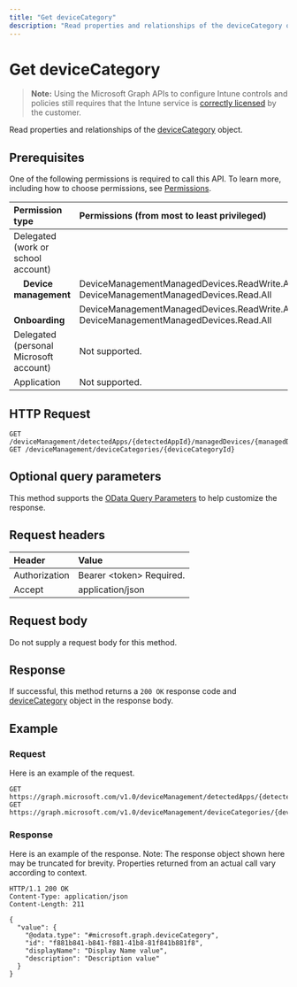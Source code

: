 ---title: "Get deviceCategory"description: "Read properties and relationships of the deviceCategory object."---# Get deviceCategory



> **Note:** Using the Microsoft Graph APIs to configure Intune controls and policies still requires that the Intune service is [correctly licensed](https://go.microsoft.com/fwlink/?linkid=839381) by the customer.

Read properties and relationships of the [deviceCategory](../resources/intune-shared-devicecategory.md) object.

## Prerequisites
One of the following permissions is required to call this API. To learn more, including how to choose permissions, see [Permissions](/graph/permissions-reference).

|Permission type|Permissions (from most to least privileged)|
|:---|:---|
|Delegated (work or school account)||
| &nbsp; &nbsp; **Device management** | DeviceManagementManagedDevices.ReadWrite.All, DeviceManagementManagedDevices.Read.All|
| &nbsp; &nbsp; **Onboarding** | DeviceManagementManagedDevices.ReadWrite.All, DeviceManagementManagedDevices.Read.All|
|Delegated (personal Microsoft account)|Not supported.|
|Application|Not supported.|

## HTTP Request
<!-- {
  "blockType": "ignored"
}
-->
``` http
GET /deviceManagement/detectedApps/{detectedAppId}/managedDevices/{managedDeviceId}/deviceCategory
GET /deviceManagement/deviceCategories/{deviceCategoryId}
```

## Optional query parameters
This method supports the [OData Query Parameters](https://developer.microsoft.com/graph/docs/concepts/query_parameters) to help customize the response.

## Request headers
|Header|Value|
|:---|:---|
|Authorization|Bearer &lt;token&gt; Required.|
|Accept|application/json|

## Request body
Do not supply a request body for this method.

## Response
If successful, this method returns a `200 OK` response code and [deviceCategory](../resources/intune-shared-devicecategory.md) object in the response body.

## Example

### Request
Here is an example of the request.
``` http
GET https://graph.microsoft.com/v1.0/deviceManagement/detectedApps/{detectedAppId}/managedDevices/{managedDeviceId}/deviceCategory
GET https://graph.microsoft.com/v1.0/deviceManagement/deviceCategories/{deviceCategoryId}

```

### Response
Here is an example of the response. Note: The response object shown here may be truncated for brevity. Properties returned from an actual call vary according to context.

``` http
HTTP/1.1 200 OK
Content-Type: application/json
Content-Length: 211

{
  "value": {
    "@odata.type": "#microsoft.graph.deviceCategory",
    "id": "f881b841-b841-f881-41b8-81f841b881f8",
    "displayName": "Display Name value",
    "description": "Description value"
  }
}
```



